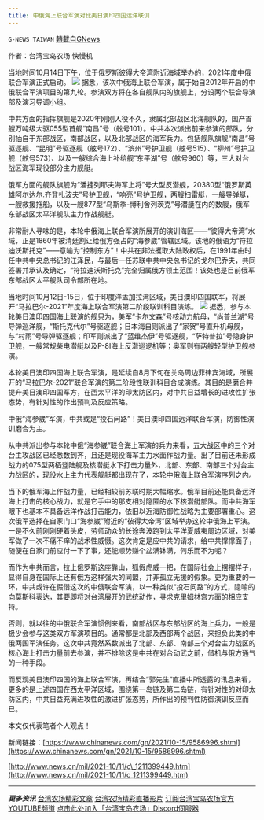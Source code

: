 ```yaml
---
title: 中俄海上联合军演对比美日澳印四国远洋联训
---
```

`G-NEWS TAIWAN` [轉載自GNews](https://gnews.org/zh-hans/1596355/)

作者：台湾宝岛农场 快慢机

当地时间10月14日下午，位于俄罗斯彼得大帝湾附近海域举办的，2021年度中俄联合军演正式启动。
![](https://assets.gnews.org/wp-content/uploads/2021/10/My-Post-11.jpg)
据悉，该次中俄海上联合军演，属于始自2012年开启的中俄联合军演项目的第九轮。参演双方将在各自舰队内的旗舰上，分设两个联合导演部及演习导调小组。

中共方面的指挥旗舰是2020年刚刚入役不久，隶属北部战区北海舰队的，国产首艘万吨级大驱055型首舰“南昌”号（舷号101）。中共本次派出前来参演的部队，分别抽自于东部战区，南部战区，以及北部战区的海军兵力。包括舰队旗舰“南昌”号驱逐舰、“昆明”号驱逐舰（舷号172）、“滨州”号护卫舰（舷号515）、“柳州”号护卫舰（舷号573）、以及一艘综合海上补给舰“东平湖”号（舷号960）等，三大对台战区海军现役部分主力舰艇。

俄军方面的舰队旗舰为“潘捷列耶夫海军上将”号大型反潜舰，20380型“俄罗斯英雄阿尔达尔.齐登扎波夫”号护卫舰，“响亮”号护卫舰，两艘扫雷艇，一艘导弹艇，一艘救援拖船，以及一艘877型“乌斯季-博利舍列茨克”号潜艇在内的数艘，俄军东部战区太平洋舰队主力作战舰艇。

非常耐人寻味的是，本轮中俄海上联合军演所展开的演训海区——“彼得大帝湾”水域，正是1860年被清廷割让给俄方强占的“海参崴”管辖区域。该地的俄语为“符拉迪沃斯托克”——意喻为“控制东方”！中共在非法攫取大陆政权后，在1991年由时任中共中央总书记的江泽民，与最后一任苏联中共中央总书记的戈尔巴乔夫，共同签署并承认及确定，“符拉迪沃斯托克”完全归属俄方领土范围！该处也是目前俄军东部战区太平舰队司令部所在地。

当地时间10月12日-15日，位于印度洋孟加拉湾区域，美日澳印四国联军，将展开“马拉巴尔-2021”年度海上联合军演第二阶段联训科目演练。
![](https://assets.gnews.org/wp-content/uploads/2021/10/螢幕擷取畫面-2021-10-15-231217.png)
据悉，参与本轮美日澳印四国海上联演的舰只为，美军“卡尔文森”号核动力航母，“尚普兰湖”号导弹巡洋舰，“斯托克代尔”号驱逐舰；日本海自则派出了“家贺”号直升机母舰，与“村雨”号导弹驱逐舰；印军则派出了“蓝维杰伊”号驱逐舰，“萨特普拉”号隐身护卫舰，一艘常规柴电潜艇以及P-8I海上反潜巡逻机等；奥军则有两艘轻型护卫舰参演。

本轮美日澳印四国海上联合军演，是延续自8月下旬在关岛周边菲律宾海域，所展开的“马拉巴尔-2021”联合军演的第二阶段性联训科目合成演练。其目的是磨合并提升美日澳印四国军方，在西太平洋的印太防区内，对中共日益增长的进攻性扩张态势，有针对性的作出预判及反应策略。

中俄“海参崴”军演，中共或是“投石问路”！美日澳印四国远洋联合军演，防御性演训磨合为主。

从中共派出参与本轮中俄“海参崴”联合海上军演的兵力来看，五大战区中的三个对台主攻战区已经悉数到齐，且还是现役海军主力水面作战力量。出了目前还未形成战力的075型两栖登陆舰及核潜艇水下打击力量外，北部、东部、南部三个对台主力战区的，现役水上主力代表舰艇都出现在了，本轮中俄海上联合军演序列之内。

当下的俄军海上作战力量，已经相较前苏联时期大幅缩水。俄军目前还能具备远洋海上打击的核心战力，就是它手中的那支相对隐匿的水下核潜艇部队。而中共海军眼下也基本不具备远洋作战打击能力，依旧以近海防御性战略为主要部署重心。这次俄军选择在自家门口“海参崴”附近的“彼得大帝湾”区域举办这轮中俄海上军演。一是不久前刚刚硬着头皮，劳师动众的长途奔波跑到太平洋夏威夷周边区域，对美军做了一次不痛不痒的战术性威慑。这次肯定是应中共的请求，给中共撑撑面子，随便在自家门前应付一下了事，还能顺势赚个盆满钵满，何乐而不为呢？

而作为中共而言，拉上俄罗斯这座靠山，狐假虎威一把，在国际社会上摆摆样子，显得自身在国际上还有俄方这样强大的同盟，并非孤立无援的假象。更为重要的一环，中共或许在假借这次的中俄联合军演，以一种类似“投石问路”的方式，隐喻的向莫斯科表达，其要即将对台湾展开的武统动作，寻求克里姆林宫方面的相应支持。

否则，就以往的中俄联合军演惯例来看，南部战区与东部战区的海上兵力，一般是极少会参与这类双方军演项目的。通常都是北部及西部两个战区，来担负此类的中俄两国军演任务。这次中共竟然系数派出了北部、东部、南部三个对台主力战区的核心海上打击力量前去参演，并不排除这是中共在对台动武之前，借机与俄方通气的一种手段。

而反观美日澳印四国的海上联合军演，再结合“郭先生”直播中所透露的讯息来看，更多的是上述四国在西太平洋区域，围绕第一岛链及第二岛链，有针对性的对印太防区内，中共日益充满进攻性的激进扩张态势，所作出的预判性防御演训反应而已。

本文仅代表笔者个人观点！

新闻链接：[https://www.chinanews.com/gn/2021/10-15/9586996.shtml](https://www.chinanews.com/gn/2021/10-15/9586996.shtml)

[http://www.news.cn/mil/2021-10/11/c\_1211399449.htm](http://www.news.cn/mil/2021-10/11/c_1211399449.htm)

* * *

***更多资讯***
[台湾农场精彩文章](https://gnews.org/zh-hant/author/taiwangnews/)
[台湾农场精彩直播影片](https://gtv.org/user/5f60d588245d3c0579acdbec)
[订阅台湾宝岛农场官方YOUTUBE频道](https://www.youtube.com/channel/UCXlInG8cGCHSN5y54zcgoOw/videos)
[点击此处加入「台湾宝岛农场」Discord伺服器](https://discord.gg/zE5xTQzArt)
